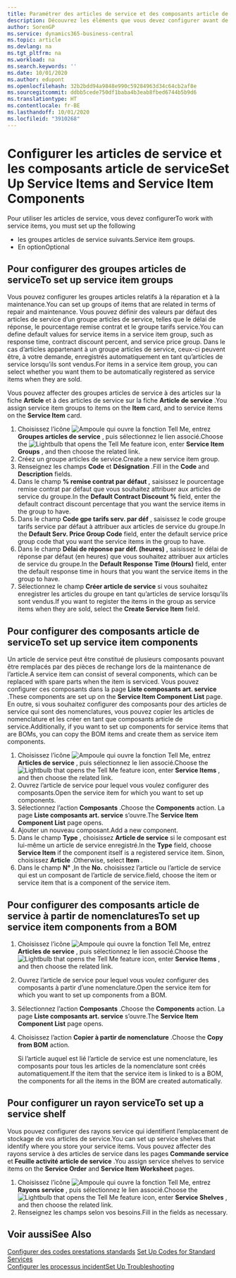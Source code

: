 ```yaml
---
title: Paramétrer des articles de service et des composants article de service | Microsoft Docs
description: Découvrez les éléments que vous devez configurer avant de pouvoir utiliser des articles de service, notamment les valeurs par défaut telles que le délai de réponse, le pourcentage remise contrat et le groupe tarifs service.
author: SorenGP
ms.service: dynamics365-business-central
ms.topic: article
ms.devlang: na
ms.tgt_pltfrm: na
ms.workload: na
ms.search.keywords: ''
ms.date: 10/01/2020
ms.author: edupont
ms.openlocfilehash: 32b2bdd94a9848e990c59284963d34c64cb2af8e
ms.sourcegitcommit: ddbb5cede750df1baba4b3eab8fbed6744b5b9d6
ms.translationtype: HT
ms.contentlocale: fr-BE
ms.lasthandoff: 10/01/2020
ms.locfileid: "3910268"
---
```

# <a name="set-up-service-items-and-service-item-components"></a><span data-ttu-id="fa70d-103">Configurer les articles de service et les composants article de service</span><span class="sxs-lookup"><span data-stu-id="fa70d-103">Set Up Service Items and Service Item Components</span></span>
<span data-ttu-id="fa70d-104">Pour utiliser les articles de service, vous devez configurer</span><span class="sxs-lookup"><span data-stu-id="fa70d-104">To work with service items, you must set up the following</span></span>

* <span data-ttu-id="fa70d-105">les groupes articles de service suivants.</span><span class="sxs-lookup"><span data-stu-id="fa70d-105">Service item groups.</span></span>
* <span data-ttu-id="fa70d-106">En option</span><span class="sxs-lookup"><span data-stu-id="fa70d-106">Optional</span></span>

## <a name="to-set-up-service-item-groups"></a><span data-ttu-id="fa70d-107">Pour configurer des groupes articles de service</span><span class="sxs-lookup"><span data-stu-id="fa70d-107">To set up service item groups</span></span>
<span data-ttu-id="fa70d-108">Vous pouvez configurer les groupes articles relatifs à la réparation et à la maintenance.</span><span class="sxs-lookup"><span data-stu-id="fa70d-108">You can set up groups of items that are related in terms of repair and maintenance.</span></span> <span data-ttu-id="fa70d-109">Vous pouvez définir des valeurs par défaut des articles de service d’un groupe articles de service, telles que le délai de réponse, le pourcentage remise contrat et le groupe tarifs service.</span><span class="sxs-lookup"><span data-stu-id="fa70d-109">You can define default values for service items in a service item group, such as response time, contract discount percent, and service price group.</span></span> <span data-ttu-id="fa70d-110">Dans le cas d’articles appartenant à un groupe articles de service, ceux-ci peuvent être, à votre demande, enregistrés automatiquement en tant qu’articles de service lorsqu’ils sont vendus.</span><span class="sxs-lookup"><span data-stu-id="fa70d-110">For items in a service item group, you can select whether you want them to be automatically registered as service items when they are sold.</span></span>  

<span data-ttu-id="fa70d-111">Vous pouvez affecter des groupes articles de service à des articles sur la fiche **Article** et à des articles de service sur la fiche **Article de service** .</span><span class="sxs-lookup"><span data-stu-id="fa70d-111">You assign service item groups to items on the **Item** card, and to service items on the **Service Item** card.</span></span>  

1. <span data-ttu-id="fa70d-112">Choisissez l’icône ![Ampoule qui ouvre la fonction Tell Me](media/ui-search/search_small.png "Dites-moi ce que vous voulez faire"), entrez **Groupes articles de service** , puis sélectionnez le lien associé.</span><span class="sxs-lookup"><span data-stu-id="fa70d-112">Choose the ![Lightbulb that opens the Tell Me feature](media/ui-search/search_small.png "Tell me what you want to do") icon, enter **Service Item Groups** , and then choose the related link.</span></span>  
2. <span data-ttu-id="fa70d-113">Créez un groupe articles de service.</span><span class="sxs-lookup"><span data-stu-id="fa70d-113">Create a new service item group.</span></span>  
3. <span data-ttu-id="fa70d-114">Renseignez les champs **Code** et **Désignation** .</span><span class="sxs-lookup"><span data-stu-id="fa70d-114">Fill in the **Code** and **Description** fields.</span></span>  
4. <span data-ttu-id="fa70d-115">Dans le champ **% remise contrat par défaut** , saisissez le pourcentage remise contrat par défaut que vous souhaitez attribuer aux articles de service du groupe.</span><span class="sxs-lookup"><span data-stu-id="fa70d-115">In the **Default Contract Discount %** field, enter the default contract discount percentage that you want the service items in the group to have.</span></span>  
5. <span data-ttu-id="fa70d-116">Dans le champ **Code gpe tarifs serv. par déf** , saisissez le code groupe tarifs service par défaut à attribuer aux articles de service du groupe.</span><span class="sxs-lookup"><span data-stu-id="fa70d-116">In the **Default Serv. Price Group Code** field, enter the default service price group code that you want the service items in the group to have.</span></span>  
6. <span data-ttu-id="fa70d-117">Dans le champ **Délai de réponse par déf. (heures)** , saisissez le délai de réponse par défaut (en heures) que vous souhaitez attribuer aux articles de service du groupe.</span><span class="sxs-lookup"><span data-stu-id="fa70d-117">In the **Default Response Time (Hours)** field, enter the default response time in hours that you want the service items in the group to have.</span></span>  
7. <span data-ttu-id="fa70d-118">Sélectionnez le champ **Créer article de service** si vous souhaitez enregistrer les articles du groupe en tant qu’articles de service lorsqu’ils sont vendus.</span><span class="sxs-lookup"><span data-stu-id="fa70d-118">If you want to register the items in the group as service items when they are sold, select the **Create Service Item** field.</span></span>  

## <a name="to-set-up-service-item-components"></a><span data-ttu-id="fa70d-119">Pour configurer des composants article de service</span><span class="sxs-lookup"><span data-stu-id="fa70d-119">To set up service item components</span></span>
<span data-ttu-id="fa70d-120">Un article de service peut être constitué de plusieurs composants pouvant être remplacés par des pièces de rechange lors de la maintenance de l’article.</span><span class="sxs-lookup"><span data-stu-id="fa70d-120">A service item can consist of several components, which can be replaced with spare parts when the item is serviced.</span></span> <span data-ttu-id="fa70d-121">Vous pouvez configurer ces composants dans la page **Liste composants art. service** .</span><span class="sxs-lookup"><span data-stu-id="fa70d-121">These components are set up on the **Service Item Component List** page.</span></span> <span data-ttu-id="fa70d-122">En outre, si vous souhaitez configurer des composants pour des articles de service qui sont des nomenclatures, vous pouvez copier les articles de nomenclature et les créer en tant que composants article de service.</span><span class="sxs-lookup"><span data-stu-id="fa70d-122">Additionally, if you want to set up components for service items that are BOMs, you can copy the BOM items and create them as service item components.</span></span>

1. <span data-ttu-id="fa70d-123">Choisissez l’icône ![Ampoule qui ouvre la fonction Tell Me](media/ui-search/search_small.png "Dites-moi ce que vous voulez faire"), entrez **Articles de service** , puis sélectionnez le lien associé.</span><span class="sxs-lookup"><span data-stu-id="fa70d-123">Choose the ![Lightbulb that opens the Tell Me feature](media/ui-search/search_small.png "Tell me what you want to do") icon, enter **Service Items** , and then choose the related link.</span></span>
2. <span data-ttu-id="fa70d-124">Ouvrez l’article de service pour lequel vous voulez configurer des composants.</span><span class="sxs-lookup"><span data-stu-id="fa70d-124">Open the service item for which you want to set up components.</span></span>  
3. <span data-ttu-id="fa70d-125">Sélectionnez l’action **Composants** .</span><span class="sxs-lookup"><span data-stu-id="fa70d-125">Choose the **Components** action.</span></span> <span data-ttu-id="fa70d-126">La page **Liste composants art. service** s’ouvre.</span><span class="sxs-lookup"><span data-stu-id="fa70d-126">The **Service Item Component List** page opens.</span></span>  
4. <span data-ttu-id="fa70d-127">Ajouter un nouveau composant.</span><span class="sxs-lookup"><span data-stu-id="fa70d-127">Add a new component.</span></span>  
5. <span data-ttu-id="fa70d-128">Dans le champ **Type** , choisissez **Article de service** si le composant est lui-même un article de service enregistré.</span><span class="sxs-lookup"><span data-stu-id="fa70d-128">In the **Type** field, choose **Service Item** if the component itself is a registered service item.</span></span> <span data-ttu-id="fa70d-129">Sinon, choisissez **Article** .</span><span class="sxs-lookup"><span data-stu-id="fa70d-129">Otherwise, select **Item** .</span></span>  
6. <span data-ttu-id="fa70d-130">Dans le champ **N°** ,</span><span class="sxs-lookup"><span data-stu-id="fa70d-130">In the **No.**</span></span> <span data-ttu-id="fa70d-131">choisissez l’article ou l’article de service qui est un composant de l’article de service.</span><span class="sxs-lookup"><span data-stu-id="fa70d-131">field, choose the item or service item that is a component of the service item.</span></span>  

## <a name="to-set-up-service-item-components-from-a-bom"></a><span data-ttu-id="fa70d-132">Pour configurer des composants article de service à partir de nomenclatures</span><span class="sxs-lookup"><span data-stu-id="fa70d-132">To set up service item components from a BOM</span></span>
1.  <span data-ttu-id="fa70d-133">Choisissez l’icône ![Ampoule qui ouvre la fonction Tell Me](media/ui-search/search_small.png "Dites-moi ce que vous voulez faire"), entrez **Articles de service** , puis sélectionnez le lien associé.</span><span class="sxs-lookup"><span data-stu-id="fa70d-133">Choose the ![Lightbulb that opens the Tell Me feature](media/ui-search/search_small.png "Tell me what you want to do") icon, enter **Service Items** , and then choose the related link.</span></span>  
2. <span data-ttu-id="fa70d-134">Ouvrez l’article de service pour lequel vous voulez configurer des composants à partir d’une nomenclature.</span><span class="sxs-lookup"><span data-stu-id="fa70d-134">Open the service item for which you want to set up components from a BOM.</span></span>  
3. <span data-ttu-id="fa70d-135">Sélectionnez l’action **Composants** .</span><span class="sxs-lookup"><span data-stu-id="fa70d-135">Choose the **Components** action.</span></span> <span data-ttu-id="fa70d-136">La page **Liste composants art. service** s’ouvre.</span><span class="sxs-lookup"><span data-stu-id="fa70d-136">The **Service Item Component List** page opens.</span></span>  
4. <span data-ttu-id="fa70d-137">Choisissez l’action **Copier à partir de nomenclature** .</span><span class="sxs-lookup"><span data-stu-id="fa70d-137">Choose the **Copy from BOM** action.</span></span>  

    <span data-ttu-id="fa70d-138">Si l’article auquel est lié l’article de service est une nomenclature, les composants pour tous les articles de la nomenclature sont créés automatiquement.</span><span class="sxs-lookup"><span data-stu-id="fa70d-138">If the item that the service item is linked to is a BOM, the components for all the items in the BOM are created automatically.</span></span>  

## <a name="to-set-up-a-service-shelf"></a><span data-ttu-id="fa70d-139">Pour configurer un rayon service</span><span class="sxs-lookup"><span data-stu-id="fa70d-139">To set up a service shelf</span></span>
<span data-ttu-id="fa70d-140">Vous pouvez configurer des rayons service qui identifient l’emplacement de stockage de vos articles de service.</span><span class="sxs-lookup"><span data-stu-id="fa70d-140">You can set up service shelves that identify where you store your service items.</span></span> <span data-ttu-id="fa70d-141">Vous pouvez affecter des rayons service à des articles de service dans les pages **Commande service** et **Feuille activité article de service** .</span><span class="sxs-lookup"><span data-stu-id="fa70d-141">You assign service shelves to service items on the **Service Order** and **Service Item Worksheet** pages.</span></span>  

1. <span data-ttu-id="fa70d-142">Choisissez l’icône ![Ampoule qui ouvre la fonction Tell Me](media/ui-search/search_small.png "Dites-moi ce que vous voulez faire"), entrez **Rayons service** , puis sélectionnez le lien associé.</span><span class="sxs-lookup"><span data-stu-id="fa70d-142">Choose the ![Lightbulb that opens the Tell Me feature](media/ui-search/search_small.png "Tell me what you want to do") icon, enter **Service Shelves** , and then choose the related link.</span></span>
2. <span data-ttu-id="fa70d-143">Renseignez les champs selon vos besoins.</span><span class="sxs-lookup"><span data-stu-id="fa70d-143">Fill in the fields as necessary.</span></span>

## <a name="see-also"></a><span data-ttu-id="fa70d-144">Voir aussi</span><span class="sxs-lookup"><span data-stu-id="fa70d-144">See Also</span></span>
<span data-ttu-id="fa70d-145">[Configurer des codes prestations standards](service-how-setup-service-coding.md) </span><span class="sxs-lookup"><span data-stu-id="fa70d-145">[Set Up Codes for Standard Services](service-how-setup-service-coding.md) </span></span>  
[<span data-ttu-id="fa70d-146">Configurer les processus incident</span><span class="sxs-lookup"><span data-stu-id="fa70d-146">Set Up Troubleshooting</span></span>](service-how-setup-troubleshooting.md)
